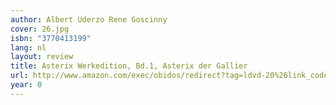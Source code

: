 ```yaml
---
author: Albert Uderzo Rene Goscinny
cover: 26.jpg
isbn: "3770413199"
lang: nl
layout: review
title: Asterix Werkedition, Bd.1, Asterix der Gallier
url: http://www.amazon.com/exec/obidos/redirect?tag=ldvd-20%26link_code=xm2%26camp=2025%26creative=165953%26path=http://www.amazon.com/gp/redirect.html%253fASIN=3770413199%2526tag=ldvd-20%2526lcode=xm2%2526cID=2025%2526ccmID=165953%2526location=/o/ASIN/3770413199%25253FSubscriptionId=0VJDVJ14KM0P0VXDCQ82
year: 0
---
```

